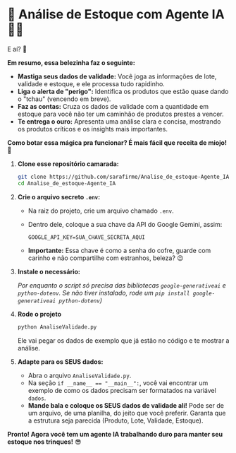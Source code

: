 # 🤖 Análise de Estoque com Agente IA 🕵️‍♀️

E aí? 👋

**Em resumo, essa belezinha faz o seguinte:**

* **Mastiga seus dados de validade:** Você joga as informações de lote, validade e estoque, e ele processa tudo rapidinho.
* **Liga o alerta de "perigo":** Identifica os produtos que estão quase dando o "tchau" (vencendo em breve).
* **Faz as contas:** Cruza os dados de validade com a quantidade em estoque para você não ter um caminhão de produtos prestes a vencer.
* **Te entrega o ouro:** Apresenta uma análise clara e concisa, mostrando os produtos críticos e os insights mais importantes.

**Como botar essa mágica pra funcionar? É mais fácil que receita de miojo! 🍜**

1.  **Clone esse repositório camarada:**

    ```bash
    git clone https://github.com/sarafirme/Analise_de_estoque-Agente_IA.git
    cd Analise_de_estoque-Agente_IA
    ```

2.  **Crie o arquivo secreto `.env`:**

    * Na raiz do projeto, crie um arquivo chamado `.env`.
    * Dentro dele, coloque a sua chave da API do Google Gemini, assim:

        ```
        GOOGLE_API_KEY=SUA_CHAVE_SECRETA_AQUI
        ```

    * **Importante:** Essa chave é como a senha do cofre, guarde com carinho e não compartilhe com estranhos, beleza? 😉

3.  **Instale o necessário:**

    *Por enquanto o script só precisa das bibliotecas `google-generativeai` e `python-dotenv`. Se não tiver instalado, rode um `pip install google-generativeai python-dotenv`)*

4.  **Rode o projeto**

    ```bash
    python AnaliseValidade.py
    ```

    Ele vai pegar os dados de exemplo que já estão no código e te mostrar a análise.

5.  **Adapte para os SEUS dados:**

    * Abra o arquivo `AnaliseValidade.py`.
    * Na seção `if __name__ == "__main__":`, você vai encontrar um exemplo de como os dados precisam ser formatados na variável `dados`.
    * **Mande bala e coloque os SEUS dados de validade ali!** Pode ser de um arquivo, de uma planilha, do jeito que você preferir. Garanta que a estrutura seja parecida (Produto, Lote, Validade, Estoque).

**Pronto! Agora você tem um agente IA trabalhando duro para manter seu estoque nos trinques!** 😎
